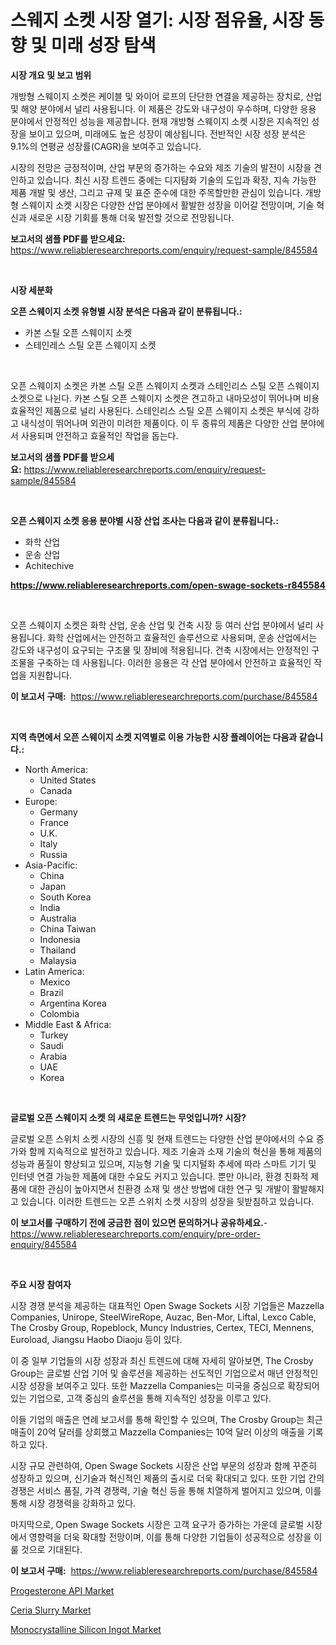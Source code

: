 <p><h1>스웨지 소켓 시장 열기: 시장 점유율, 시장 동향 및 미래 성장 탐색</h1></p><p><strong>시장 개요 및 보고 범위</strong></p>
<p><p>개방형 스웨이지 소켓은 케이블 및 와이어 로프의 단단한 연결을 제공하는 장치로, 산업 및 해양 분야에서 널리 사용됩니다. 이 제품은 강도와 내구성이 우수하며, 다양한 응용 분야에서 안정적인 성능을 제공합니다. 현재 개방형 스웨이지 소켓 시장은 지속적인 성장을 보이고 있으며, 미래에도 높은 성장이 예상됩니다. 전반적인 시장 성장 분석은 9.1%의 연평균 성장률(CAGR)을 보여주고 있습니다.</p><p>시장의 전망은 긍정적이며, 산업 부문의 증가하는 수요와 제조 기술의 발전이 시장을 견인하고 있습니다. 최신 시장 트렌드 중에는 디지턈화 기술의 도입과 확장, 지속 가능한 제품 개발 및 생산, 그리고 규제 및 표준 준수에 대한 주목할만한 관심이 있습니다. 개방형 스웨이지 소켓 시장은 다양한 산업 분야에서 활발한 성장을 이어갈 전망이며, 기술 혁신과 새로운 시장 기회를 통해 더욱 발전할 것으로 전망됩니다.</p></p>
<p><strong>보고서의 샘플 PDF를 받으세요:</strong> <a href="https://www.reliableresearchreports.com/enquiry/request-sample/845584">https://www.reliableresearchreports.com/enquiry/request-sample/845584</a></p>
<p>&nbsp;</p>
<p><strong>시장 세분화</strong></p>
<p><strong>오픈 스웨이지 소켓 유형별 시장 분석은 다음과 같이 분류됩니다.:</strong></p>
<p><ul><li>카본 스틸 오픈 스웨이지 소켓</li><li>스테인레스 스틸 오픈 스웨이지 소켓</li></ul></p>
<p>&nbsp;</p>
<p><p>오픈 스웨이지 소켓은 카본 스틸 오픈 스웨이지 소켓과 스테인리스 스틸 오픈 스웨이지 소켓으로 나뉜다. 카본 스틸 오픈 스웨이지 소켓은 견고하고 내마모성이 뛰어나며 비용 효율적인 제품으로 널리 사용된다. 스테인리스 스틸 오픈 스웨이지 소켓은 부식에 강하고 내식성이 뛰어나며 외관이 미려한 제품이다. 이 두 종류의 제품은 다양한 산업 분야에서 사용되며 안전하고 효율적인 작업을 돕는다.</p></p>
<p><strong>보고서의 샘플 PDF를 받으세요:</strong>&nbsp;<a href="https://www.reliableresearchreports.com/enquiry/request-sample/845584">https://www.reliableresearchreports.com/enquiry/request-sample/845584</a></p>
<p>&nbsp;</p>
<p><strong> 오픈 스웨이지 소켓 응용 분야별 시장 산업 조사는 다음과 같이 분류됩니다.:</strong></p>
<p><ul><li>화학 산업</li><li>운송 산업</li><li>Achitechive</li></ul></p>
<p><strong><a href="https://www.reliableresearchreports.com/open-swage-sockets-r845584">https://www.reliableresearchreports.com/open-swage-sockets-r845584</a></strong></p>
<p>&nbsp;</p>
<p><p>오픈 스웨이지 소켓은 화학 산업, 운송 산업 및 건축 시장 등 여러 산업 분야에서 널리 사용됩니다. 화학 산업에서는 안전하고 효율적인 솔루션으로 사용되며, 운송 산업에서는 강도와 내구성이 요구되는 구조물 및 장비에 적용됩니다. 건축 시장에서는 안정적인 구조물을 구축하는 데 사용됩니다. 이러한 응용은 각 산업 분야에서 안전하고 효율적인 작업을 지원합니다.</p></p>
<p><strong>이 보고서 구매:</strong>&nbsp; <a href="https://www.reliableresearchreports.com/purchase/845584">https://www.reliableresearchreports.com/purchase/845584</a></p>
<p>&nbsp;</p>
<p><strong>지역 측면에서 오픈 스웨이지 소켓 지역별로 이용 가능한 시장 플레이어는 다음과 같습니다.:</strong></p>
<p><ul>
    <li>
        North America:
        <ul>
            <li>United States</li>
            <li>Canada</li>
        </ul>
    </li>
    <li>
        Europe:
        <ul>
            <li>Germany</li>
            <li>France</li>
            <li>U.K.</li>
            <li>Italy</li>
            <li>Russia</li>
        </ul>
    </li>
    <li>
        Asia-Pacific:
        <ul>
            <li>China</li>
            <li>Japan</li>
            <li>South Korea</li>
            <li>India</li>
            <li>Australia</li>
            <li>China Taiwan</li>
            <li>Indonesia</li>
            <li>Thailand</li>
            <li>Malaysia</li>
        </ul>
    </li>
    <li>
        Latin America:
        <ul>
            <li>Mexico</li>
            <li>Brazil</li>
            <li>Argentina Korea</li>
            <li>Colombia</li>
        </ul>
    </li>
    <li>
        Middle East & Africa:
        <ul>
            <li>Turkey</li>
            <li>Saudi</li>
            <li>Arabia</li>
            <li>UAE</li>
            <li>Korea</li>
        </ul>
    </li>
    </ul></p>
<p>&nbsp;</p>
<p><strong>글로벌 오픈 스웨이지 소켓 의 새로운 트렌드는 무엇입니까? 시장?</strong></p>
<p><p>글로벌 오픈 스위치 소켓 시장의 신흥 및 현재 트렌드는 다양한 산업 분야에서의 수요 증가와 함께 지속적으로 발전하고 있습니다. 제조 기술과 소재 기술의 혁신을 통해 제품의 성능과 품질이 향상되고 있으며, 지능형 기술 및 디지털화 추세에 따라 스마트 기기 및 인터넷 연결 가능한 제품에 대한 수요도 커지고 있습니다. 뿐만 아니라, 환경 친화적 제품에 대한 관심이 높아지면서 친환경 소재 및 생산 방법에 대한 연구 및 개발이 활발해지고 있습니다. 이러한 트렌드는 오픈 스위치 소켓 시장의 성장을 뒷받침하고 있습니다.</p></p>
<p><strong>이 보고서를 구매하기 전에 궁금한 점이 있으면 문의하거나 공유하세요.</strong>- <a href="https://www.reliableresearchreports.com/enquiry/pre-order-enquiry/845584">https://www.reliableresearchreports.com/enquiry/pre-order-enquiry/845584</a></p>
<p>&nbsp;</p>
<p><strong>주요 시장 참여자</strong></p>
<p><p>시장 경쟁 분석을 제공하는 대표적인 Open Swage Sockets 시장 기업들은 Mazzella Companies, Unirope, SteelWireRope, Auzac, Ben-Mor, Liftal, Lexco Cable, The Crosby Group, Ropeblock, Muncy Industries, Certex, TECI, Mennens, Euroload, Jiangsu Haobo Diaoju 등이 있다. </p><p>이 중 일부 기업들의 시장 성장과 최신 트렌드에 대해 자세히 알아보면, The Crosby Group는 글로벌 산업 기어 및 솔루션을 제공하는 선도적인 기업으로서 매년 안정적인 시장 성장을 보여주고 있다. 또한 Mazzella Companies는 미국을 중심으로 확장되어 있는 기업으로, 고객 중심의 솔루션을 통해 지속적인 성장을 이루고 있다. </p><p>이들 기업의 매출은 연례 보고서를 통해 확인할 수 있으며, The Crosby Group는 최근 매출이 20억 달러를 상회했고 Mazzella Companies는 10억 달러 이상의 매출을 기록하고 있다. </p><p>시장 규모 관련하여, Open Swage Sockets 시장은 산업 부문의 성장과 함께 꾸준히 성장하고 있으며, 신기술과 혁신적인 제품의 출시로 더욱 확대되고 있다. 또한 기업 간의 경쟁은 서비스 품질, 가격 경쟁력, 기술 혁신 등을 통해 치열하게 벌어지고 있으며, 이를 통해 시장 경쟁력을 강화하고 있다. </p><p>마지막으로, Open Swage Sockets 시장은 고객 요구가 증가하는 가운데 글로벌 시장에서 영향력을 더욱 확대할 전망이며, 이를 통해 다양한 기업들이 성공적으로 성장을 이룰 것으로 기대된다.</p></p>
<p><strong>이 보고서 구매:</strong>&nbsp;&nbsp;<a href="https://www.reliableresearchreports.com/purchase/845584">https://www.reliableresearchreports.com/purchase/845584</a></p>
<p><p><a href="https://nifty-kite-d51.notion.site/Progesterone-API-Market-Research-Report-Unlocks-Analysis-on-the-Market-Financial-Status-Market-Size-1fc8519775c6469b88fe39957aa5e256">Progesterone API Market</a></p><p><a href="https://ivy-potential-64b.notion.site/Ceria-Slurry-Market-Challenges-Opportunities-and-Growth-Drivers-and-Major-Market-Players-forecast-7eff494299db4ecdbb7dd8a08c412181">Ceria Slurry Market</a></p><p><a href="https://five-trouble-98a.notion.site/Insights-into-Monocrystalline-Silicon-Ingot-Market-Size-Analysing-Market-Share-Trends-and-Growth--f354074241ae4e8fae8b7a611c4a2de7">Monocrystalline Silicon Ingot Market</a></p></p>